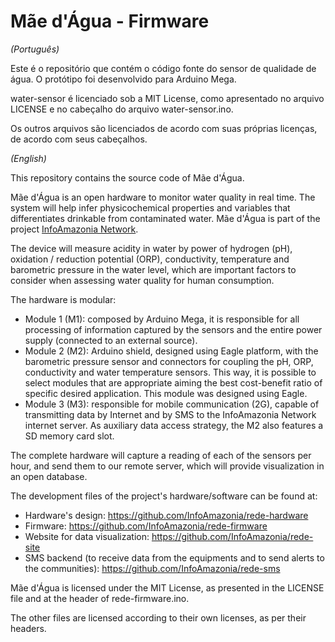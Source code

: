 # Mãe d'Água - Firmware

*(Português)*

Este é o repositório que contém o código fonte do sensor de qualidade de água. O protótipo foi desenvolvido para Arduino Mega.

water-sensor é licenciado sob a MIT License, como apresentado no arquivo LICENSE e no cabeçalho do arquivo water-sensor.ino.

Os outros arquivos são licenciados de acordo com suas próprias licenças, de acordo com seus cabeçalhos.

*(English)*

This repository contains the source code of Mãe d'Água.

Mãe d'Água is an open hardware to monitor water quality in real time. The system will help infer physicochemical properties and variables that differentiates drinkable from contaminated water. Mãe d'Água is part of the project <a href="http://infoamazonia.org/projects/infoamazonia-network/">InfoAmazonia Network</a>.

The device will measure acidity in water by power of hydrogen (pH), oxidation / reduction potential (ORP), conductivity, temperature and barometric pressure in the water level, which are important factors to consider when assessing water quality for human consumption.

The hardware is modular:
- Module 1 (M1): composed by Arduino Mega, it is responsible for all processing of information captured by the sensors and the entire power supply (connected to an external source).
- Module 2 (M2): Arduino shield, designed using Eagle platform, with the barometric pressure sensor and connectors for coupling the pH, ORP, conductivity and water temperature sensors. This way, it is possible to select modules that are appropriate aiming the best cost-benefit ratio of specific desired application. This module was designed using Eagle.
- Module 3 (M3): responsible for mobile communication (2G), capable of transmitting data by Internet and by SMS to the InfoAmazonia Network internet server. As auxiliary data access strategy, the M2 also features a SD memory card slot.

The complete hardware will capture a reading of each of the sensors per hour, and send them to our remote server, which will provide visualization in an open database.

The development files of the project's hardware/software can be found at:
- Hardware's design: https://github.com/InfoAmazonia/rede-hardware
- Firmware: https://github.com/InfoAmazonia/rede-firmware
- Website for data visualization: https://github.com/InfoAmazonia/rede-site
- SMS backend (to receive data from the equipments and to send alerts to the communities): https://github.com/InfoAmazonia/rede-sms

Mãe d'Água is licensed under the MIT License, as presented in the LICENSE file and at the header of rede-firmware.ino.

The other files are licensed according to their own licenses, as per their headers.
